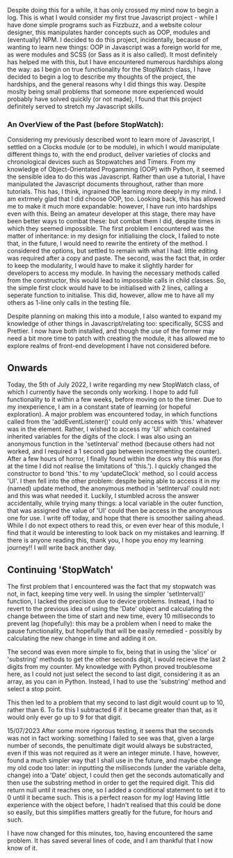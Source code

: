 Despite doing this for a while, it has only crossed my mind now to begin a log. This is what I would consider my first true Javascript project - while I have done simple programs such as Fizzbuzz, and a website colour designer, this manipulates harder concepts such as OOP, modules and (eventually) NPM.
I decided to do this project, incidentally, because of wanting to learn new things: OOP in Javascript was a foreign world for me, as were modules and SCSS (or Sass as it is also called). It most definitely has helped me with this, but I have encountered numerous hardships along the way: as I begin on true functionality for the StopWatch class, I have decided to begin a log to describe my thoughts of the project, the hardships, and the general reasons why I did things this way. Despite moslty being small problems that someone more experienced would probably have solved quickly (or not made), I found that this project definitely served to stretch my Javascript skills.

### An OverView of the Past (before StopWatch):

Considering my previously described wont to learn more of Javascript, I settled on a Clocks module (or to be module), in which I would manipulate different things to, with the end product, deliver varieties of clocks and chronological devices such as Stopwatches and Timers.
From my knowledge of Object-Orientated Progamming (OOP) with Python, it seemed the sensible idea to do this was Javascript. Rather than use a tutorial, I have manipulated the Javascript documents throughout, rather than more tutorials. This has, I think, ingrained the learning more deeply in my mind. I am extrmely glad that I did choose OOP, too.
Looking back, this has allowed me to make it much more expandable: however, I have run into hardships even with this.
Being an amateur developer at this stage, there may have been better ways to combat these: but combat them I did, despite times in which they seemed impossible.
The first problem I encountered was the matter of inheritance: in my design for initialising the clock, I failed to note that, in the future, I would need to rewrite the entirety of the method. I considered the options, but settled to remain with what I had: little editing was required after a copy and paste.
The second, was the fact that, in order to keep the modularity, I would have to make it slightly harder for developers to access my module. In having the necessary methods called from the constructor, this would lead to impossible calls in child classes. So, the simple first clock would have to be initialised with 2 lines, calling a seperate function to initialise. This did, however, allow me to have all my others as 1-line only calls in the testing file.

Despite planning on making this into a module, I also wanted to expand my knowledge of other things in Javascript/relating too: specifically, SCSS and Prettier. I now have both installed, and though the use of the former may need a bit more time to patch with creating the module, it has allowed me to explore realms of front-end development I have not considered before.

## Onwards

Today, the 5th of July 2022, I write regarding my new StopWatch class, of which I currently have the seconds only working. I hope to add full functionality to it within a few weeks, before moving on to the timer.
Due to my inexperience, I am in a constant state of learning (or hopeful exploration). A major problem was encountered today, in which functions called from the 'addEventListener()' could only access with 'this.' whatever was in the element.
Rather, I wished to access my 'UI' which contained inherited variables for the digits of the clock. I was also using an anonymous function in the 'setInterval' method (because others had not worked, and I required a 1 second gap between incrementing the counter).
After a few hours of horror, I finally found within the docs why this was (for at the time I did not realise the limitations of 'this.'). I quickly changed the constructor to bond 'this.' to my 'updateClock' method, so I could access 'UI'. I then fell into the other problem: despite being able to access it in my (named) update method, the anonymous method in 'setInterval' could not: and this was what needed it. Luckily, I stumbled across the answer accidentally, while trying many things: a local variable in the outer function, that was assigned the value of 'UI' could then be access in the anonymous one for use.
I write off today, and hope that there is smoother sailing ahead. While I do not expect others to read this, or even ever hear of this module, I find that it would be interesting to look back on my mistakes and learning. If there is anyone reading this, thank you, I hope you enoy my learning journey!! I will write back another day.

## Continuing 'StopWatch'

The first problem that I encountered was the fact that my stopwatch was not, in fact, keeping time very well. In using the simpler 'setInterval()' function, I lacked the precision due to device problems. Instead, I had to revert to the previous idea of using the 'Date' object and calculating the change between the time of start and new time, every 10 milliseconds to prevent lag (hopefully): this may be a problem when I need to make the pause functionality, but hopefully that will be easily remedied - possibly by calculating the new change in time and adding it on.

The second was even more simple to fix, being that in using the 'slice' or 'substring' methods to get the other seconds digit, I would recieve the last 2 digits from my counter. My knowledge with Python proved troublesome here, as I could not just select the second to last digit, considering it as an array, as you can in Python. Instead, I had to use the 'substring' method and select a stop point.

This then led to a problem that my second to last digit would count up to 10, rather than 6. To fix this I subtracted 6 if it became greater than that, as it would only ever go up to 9 for that digit.

15/07/2023
After some more rigorous testing, it seems that the seconds was not in fact working: something I failed to see was that, given a large number of seconds, the penultimate digit would always be substracted, even if this was not required as it were an integer minute. I have, however, found a much simpler way that I shall use in the future, and maybe change my old code too later: in inputting the milliseconds (under the variable delta, change) into a 'Date' object, I could then get the seconds automatically and then use the substring method in order to get the required digit. This did return null until it reaches one, so I added a conditional statement to set it to 0 until it became such. This is a perfect reason for my log! Having little experience with the object before, I hadn't realised that this could be done so easily, but this simplifies matters greatly for the future, for hours and such.

I have now changed for this minutes, too, having encountered the same problem. It has saved several lines of code, and I am thankful that I now know of it.
